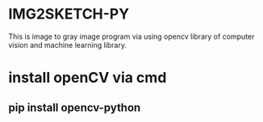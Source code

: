 # IMG2SKETCH-PY
This is image to gray image program via using opencv library of computer vision and machine learning library.

<h1>install openCV via cmd</h1>
<h2>pip install opencv-python</h2>
